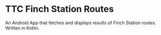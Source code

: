 # TTC Finch Station Routes

An Android App that fetches and displays results of Finch Station routes. Written in Kotlin.

